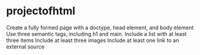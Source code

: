 # projectofhtml
Create a fully formed page with a doctype, head element, and body element  Use three semantic tags, including h1 and main.  Include a list with at least three items  Include at least three images  Include at least one link to an external source
